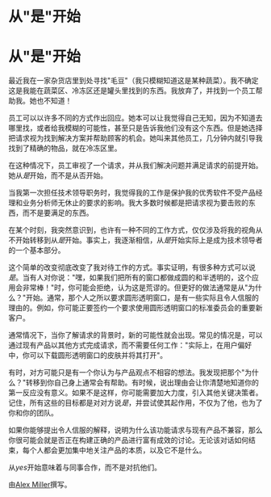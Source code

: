 # 从"是"开始

# 从"是"开始

最近我在一家杂货店里到处寻找"毛豆"（我只模糊知道这是某种蔬菜）。我不确定这是我能在蔬菜区、冷冻区还是罐头里找到的东西。我放弃了，并找到一个员工帮助我。她也不知道！

员工可以以许多不同的方式作出回应。她本可以让我觉得自己无知，因为不知道去哪里找，或者给我模糊的可能性，甚至只是告诉我他们没有这个东西。但是她选择把请求视为找到解决方案并帮助顾客的机会。她叫来其他员工，几分钟内就引导我找到了精确的物品，就在冷冻区里。

在这种情况下，员工审视了一个请求，并从我们解决问题并满足请求的前提开始。她从*是*开始，而不是从否开始。

当我第一次担任技术领导职务时，我觉得我的工作是保护我的优秀软件不受产品经理和业务分析师无休止的要求的影响。我大多数时候都是把请求视为要击败的东西，而不是要满足的东西。

在某个时刻，我突然意识到，也许有一种不同的工作方式，仅仅涉及将我的视角从不开始转移到从*是*开始。事实上，我逐渐相信，从*是*开始实际上是成为技术领导者的一个基本部分。

这个简单的改变彻底改变了我对待工作的方式。事实证明，有很多种方式可以说*是*。当有人对你说："嘿，如果我们把所有的窗口都做成圆的和半透明的，这个应用会非常棒！"时，你可能会拒绝，认为这是荒谬的。但更好的做法通常是从"为什么？"开始。通常，那个人之所以要求圆形透明窗口，是有一些实际且令人信服的理由的。例如，你可能正要签约一个要求使用圆形透明窗口的标准委员会的重要新客户。

通常情况下，当你了解请求的背景时，新的可能性就会出现。常见的情况是，可以通过现有产品以其他方式完成请求，而不需要任何工作："实际上，在用户偏好中，你可以下载圆形透明窗口的皮肤并将其打开"。

有时，对方可能只是有一个你认为与产品观点不相容的想法。我发现把那个"为什么？"转移到你自己身上通常会有帮助。有时候，说出理由会让你清楚地知道你的第一反应没有意义。如果不是这样，你可能需要加大力度，引入其他关键决策者。记住，所有这些的目标都是对对方说*是*，并尝试使其起作用，不仅为了他，也为了你和你的团队。

如果你能够提出令人信服的解释，说明为什么该功能请求与现有产品不兼容，那么你很可能会就是否正在构建正确的产品进行富有成效的讨论。无论该对话如何结束，每个人都会更加集中地关注产品的本质，以及它不是什么。

从*yes*开始意味着与同事合作，而不是对抗他们。

由[Alex Miller](http://programmer.97things.oreilly.com/wiki/index.php/Alex_Miller)撰写。
